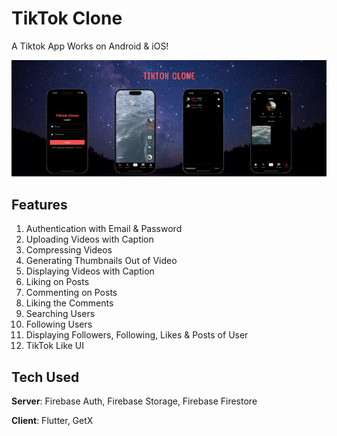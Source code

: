 # TikTok Clone

A Tiktok App Works on Android & iOS!

![My Image](assets/tiktiok_clone.png)

## Features
1. Authentication with Email & Password
2. Uploading Videos with Caption
3. Compressing Videos
4. Generating Thumbnails Out of Video
5. Displaying Videos with Caption
6. Liking on Posts
7. Commenting on Posts
8. Liking the Comments
9. Searching Users
10. Following Users
11. Displaying Followers, Following, Likes & Posts of User
12. TikTok Like UI

## Tech Used
**Server**: Firebase Auth, Firebase Storage, Firebase Firestore

**Client**: Flutter, GetX
